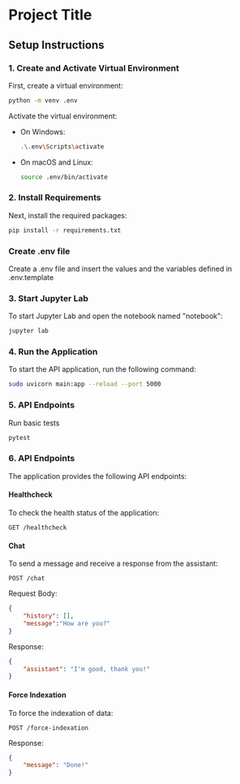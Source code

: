 # Project Title

## Setup Instructions

### 1. Create and Activate Virtual Environment

First, create a virtual environment:

```sh
python -m venv .env
```

Activate the virtual environment:

- On Windows:
    ```sh
    .\.env\Scripts\activate
    ```
- On macOS and Linux:
    ```sh
    source .env/bin/activate
    ```

### 2. Install Requirements

Next, install the required packages:

```sh
pip install -r requirements.txt
```

### Create .env file

Create a .env file and insert the values and the variables defined in .env.template

### 3. Start Jupyter Lab

To start Jupyter Lab and open the notebook named "notebook":

```sh
jupyter lab
```

### 4. Run the Application

To start the API application, run the following command:

```sh
sudo uvicorn main:app --reload --port 5000
```

### 5. API Endpoints

Run basic tests
```sh
pytest
```

### 6. API Endpoints

The application provides the following API endpoints:

#### Healthcheck

To check the health status of the application:

```http
GET /healthcheck
```

#### Chat

To send a message and receive a response from the assistant:

```http
POST /chat
```

Request Body:
```json
{
    "history": [],
    "message":"How are you?"
}
```

Response:
```json
{
    "assistant": "I'm good, thank you!"
}
```

#### Force Indexation

To force the indexation of data:

```http
POST /force-indexation
```

Response:
```json
{
    "message": "Done!"
}
```
